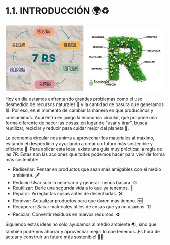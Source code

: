 # 1.1. INTRODUCCIÓN 🌍♻️

<p align="center">
  <img src="/img/introduccion.jpeg" alt="![introduccion](/img/introduccion.jpeg)" />
  <img src="/img/intro2.jpeg" alt="![intro2](/img/intro2.jpeg)" />
</p>  


Hoy en día estamos enfrentando grandes problemas como el uso desmedido de recursos naturales 🌱 y la cantidad de basura que generamos 🗑️. Por eso, es el momento de cambiar la manera en que producimos y consumimos. Aquí entra en juego la economía circular, que propone una forma diferente de hacer las cosas: en lugar de "usar y tirar", busca reutilizar, reciclar y reducir para cuidar mejor del planeta 🌿.

La economía circular nos anima a aprovechar los materiales al máximo, evitando el desperdicio y ayudando a crear un futuro más sostenible y eficiente 🌟. Para aplicar esta idea, existe una guía muy práctica: la regla de las 7R. Estas son las acciones que todos podemos hacer para vivir de forma más sostenible:

  * Rediseñar: Pensar en productos que sean más amigables con el medio ambiente. 🖋️
  * Reducir: Usar solo lo necesario y generar menos basura. ⚖️
  * Reutilizar: Darle una segunda vida a lo que ya tenemos. 🔧
  * Reparar: Arreglar las cosas antes de desecharlas. 🛠️
  * Renovar: Actualizar productos para que duren más tiempo. 🆕
  * Recuperar: Sacar materiales útiles de cosas que ya no usamos. 🏗️
  * Reciclar: Convertir residuos en nuevos recursos. ♻️

Siguiendo estas ideas no solo ayudamos al medio ambiente 🌏, sino que también podemos ahorrar y aprovechar mejor lo que tenemos.¡Es hora de actuar y construir un futuro más sostenible! 🌟🚀
